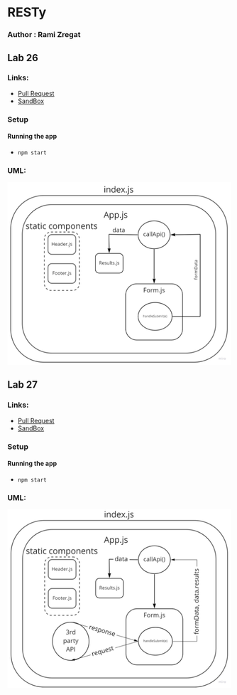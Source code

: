 # RESTy

### Author : Rami Zregat


## Lab 26

### Links:

- [Pull Request](https://github.com/RamiZregat/resty/pull/1)
- [SandBox](https://codesandbox.io/s/heuristic-golick-j5lc2?file=/src/components/footer/index.js)

### Setup

#### Running the app

- `npm start`

### UML:

![](./img/lab26uml.jpg)


## Lab 27

### Links:

- [Pull Request](https://github.com/RamiZregat/resty/pull/3)
- [SandBox](https://codesandbox.io/s/zen-field-ws8l6)

### Setup

#### Running the app

- `npm start`

### UML:

![](./img/lab27uml.jpg)